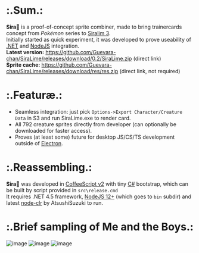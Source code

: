 # :.Sum.:
__Sira🍋__ is a proof-of-concept sprite combiner, made to bring trainercards concept from _Pokémon_ series to [Siralim 3](https://store.steampowered.com/app/841770/Siralim_3/).  
Initially started as quick experiment, it was developed to prove useability of [.NET](https://github.com/dotnet) and [NodeJS](https://nodejs.org/en/) integration.  
__Latest version:__ https://github.com/Guevara-chan/SiraLime/releases/download/0.2/SiraLime.zip (direct link)  
__Sprite cache:__ https://github.com/Guevara-chan/SiraLime/releases/download/res/res.zip (direct link, not required)

# :.Featuræ.:
* Seamless integration: just pick `Options->Export Character/Creature Data` in S3 and run SiraLime.exe to render card.
* All 792 creature sprites directly from developer (can optionally be downloaded for faster access).
* Proves (at least some) future for desktop JS/CS/TS development outside of [Electron](https://electronjs.org/).


# :.Reassembling.:
__Sira🍋__ was developed in [CoffeeScript v2](https://coffeescript.org/) with tiny [C#](https://github.com/dotnet/csharplang) bootstrap, which can be built by script provided in `src\release.cmd`  
It requires .NET 4.5 framework, [NodeJS 12+](https://nodejs.org/en/download/current/) (which goes to `bin` subdir) and latest [node-clr](https://github.com/AtsushiSuzuki/node-clr) by AtsushiSuzuki to run.

# :.Brief sampling of Me and the Boys.:
![image](https://user-images.githubusercontent.com/8768470/60751742-d3102300-9fc3-11e9-8f74-0846eed39895.png)
![image](https://user-images.githubusercontent.com/8768470/60717258-056d4200-9f2a-11e9-9dff-b4e93d242ce1.png)
![image](https://user-images.githubusercontent.com/8768470/60717358-3cdbee80-9f2a-11e9-94e2-caf3a07b5bc7.png)
